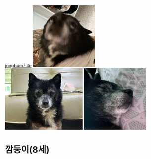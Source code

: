 
<!--
**jongbum97/jongbum97** is a ✨ _special_ ✨ repository because its `README.md` (this file) appears on your GitHub profile.

Here are some ideas to get you started:

- 🔭 I’m currently working on ...
- 🌱 I’m currently learning ...
- 👯 I’m looking to collaborate on ...
- 🤔 I’m looking for help with ...
- 💬 Ask me about ...
- 📫 How to reach me: ...
- 😄 Pronouns: ...
- ⚡ Fun fact: ...
-->
[jongbum.site](http://jongbum.site)
<span>
        <img src="https://github.com/jongbum97/jongbum97/blob/main/left.png?raw=true"  style="height: 200px; width: 200px;">
    </span>
    <span>
        <img src="https://github.com/jongbum97/jongbum97/blob/main/center.png?raw=true"  style="height: 200px; width: 250px;">
    </span>
    <span>
        <img src="https://github.com/jongbum97/jongbum97/blob/main/right.png?raw=true"  style="height: 200px; width: 200px;">
    </span>
    <h1>깜둥이(8세)</h1>
